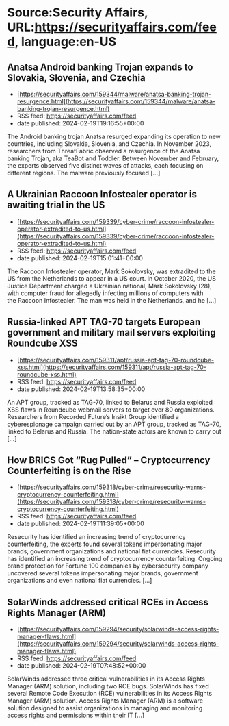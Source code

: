 # Source:Security Affairs, URL:https://securityaffairs.com/feed, language:en-US

## Anatsa Android banking Trojan expands to Slovakia, Slovenia, and Czechia
 - [https://securityaffairs.com/159344/malware/anatsa-banking-trojan-resurgence.html](https://securityaffairs.com/159344/malware/anatsa-banking-trojan-resurgence.html)
 - RSS feed: https://securityaffairs.com/feed
 - date published: 2024-02-19T19:16:55+00:00

The Android banking trojan Anatsa resurged expanding its operation to new countries, including Slovakia, Slovenia, and Czechia. In November 2023, researchers from ThreatFabric observed a resurgence of the Anatsa banking Trojan, aka TeaBot and Toddler. Between November and February, the experts observed five distinct waves of attacks, each focusing on different regions. The malware previously focused [&#8230;]

## A Ukrainian Raccoon Infostealer operator is awaiting trial in the US
 - [https://securityaffairs.com/159339/cyber-crime/raccoon-infostealer-operator-extradited-to-us.html](https://securityaffairs.com/159339/cyber-crime/raccoon-infostealer-operator-extradited-to-us.html)
 - RSS feed: https://securityaffairs.com/feed
 - date published: 2024-02-19T15:01:41+00:00

The Raccoon Infostealer operator, Mark Sokolovsky, was extradited to the US from the Netherlands to appear in a US court. In October 2020, the US Justice Department charged a Ukrainian national, Mark Sokolovsky (28), with computer fraud for allegedly infecting millions of computers with the&#160;Raccoon Infostealer. The man was held in the Netherlands, and he [&#8230;]

## Russia-linked APT TAG-70 targets European government and military mail servers exploiting Roundcube XSS
 - [https://securityaffairs.com/159311/apt/russia-apt-tag-70-roundcube-xss.html](https://securityaffairs.com/159311/apt/russia-apt-tag-70-roundcube-xss.html)
 - RSS feed: https://securityaffairs.com/feed
 - date published: 2024-02-19T13:58:35+00:00

An APT group, tracked as TAG-70, linked to Belarus and Russia exploited XSS flaws in Roundcube webmail servers to target over 80 organizations. Researchers from Recorded Future’s Insikt Group identified a cyberespionage campaign carried out by an APT group, tracked as TAG-70, linked to Belarus and Russia. The nation-state actors are known to carry out [&#8230;]

## How BRICS Got “Rug Pulled” – Cryptocurrency Counterfeiting is on the Rise
 - [https://securityaffairs.com/159318/cyber-crime/resecurity-warns-cryptocurrency-counterfeiting.html](https://securityaffairs.com/159318/cyber-crime/resecurity-warns-cryptocurrency-counterfeiting.html)
 - RSS feed: https://securityaffairs.com/feed
 - date published: 2024-02-19T11:39:05+00:00

Resecurity has identified an increasing trend of cryptocurrency counterfeiting, the experts found several tokens impersonating major brands, government organizations and national fiat currencies. Resecurity has identified an increasing trend of cryptocurrency counterfeiting. Ongoing brand protection for Fortune 100 companies by cybersecurity company uncovered several tokens impersonating major brands, government organizations and even national fiat currencies. [&#8230;]

## SolarWinds addressed critical RCEs in Access Rights Manager (ARM)
 - [https://securityaffairs.com/159294/security/solarwinds-access-rights-manager-flaws.html](https://securityaffairs.com/159294/security/solarwinds-access-rights-manager-flaws.html)
 - RSS feed: https://securityaffairs.com/feed
 - date published: 2024-02-19T07:48:52+00:00

SolarWinds addressed three critical vulnerabilities in its Access Rights Manager (ARM) solution, including two RCE bugs. SolarWinds has fixed several Remote Code Execution (RCE) vulnerabilities in its Access Rights Manager (ARM) solution. Access Rights Manager (ARM) is a software solution designed to assist organizations in managing and monitoring access rights and permissions within their IT [&#8230;]


